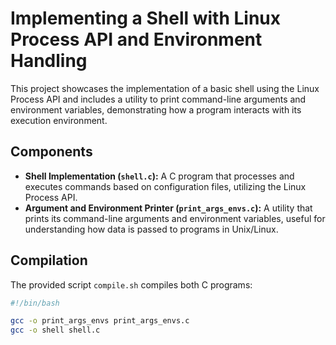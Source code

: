 # Implementing a Shell with Linux Process API and Environment Handling

This project showcases the implementation of a basic shell using the Linux Process API and includes a utility to print command-line arguments and environment variables, demonstrating how a program interacts with its execution environment.

## Components

- **Shell Implementation (`shell.c`):** A C program that processes and executes commands based on configuration files, utilizing the Linux Process API.
- **Argument and Environment Printer (`print_args_envs.c`):** A utility that prints its command-line arguments and environment variables, useful for understanding how data is passed to programs in Unix/Linux.

## Compilation

The provided script `compile.sh` compiles both C programs:

```bash
#!/bin/bash

gcc -o print_args_envs print_args_envs.c
gcc -o shell shell.c

